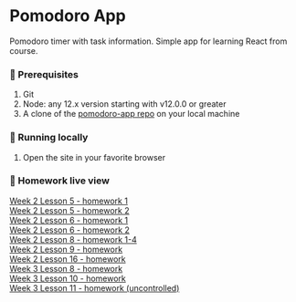 # Pomodoro App

Pomodoro timer with task information. Simple app for learning React from course.

### 🔰 Prerequisites

1. Git
1. Node: any 12.x version starting with v12.0.0 or greater
1. A clone of the [pomodoro-app repo](https://github.com/martincodes-pl/pomodoro-app) on your local machine

### 🚀 Running locally

1. Open the site in your favorite browser

### 👀 Homework live view

[Week 2 Lesson 5 - homework 1](https://codepen.io/martincodes-pl/pen/xxdWEEp) <br/>
[Week 2 Lesson 5 - homework 2](https://codepen.io/martincodes-pl/pen/rNmdMqp) <br/>
[Week 2 Lesson 6 - homework 1](https://codepen.io/martincodes-pl/pen/KKmoWqM) <br/>
[Week 2 Lesson 6 - homework 2](https://codepen.io/martincodes-pl/pen/LYydmdB) <br/>
[Week 2 Lesson 8 - homework 1-4](https://codepen.io/martincodes-pl/pen/zYwWJBw) <br/>
[Week 2 Lesson 9 - homework](https://codepen.io/martincodes-pl/pen/NWjYeeN) <br/>
[Week 2 Lesson 16 - homework](https://codepen.io/martincodes-pl/pen/jOmKYxN) <br/>
[Week 3 Lesson 8 - homework](https://codepen.io/martincodes-pl/pen/BaRPVyE) <br/>
[Week 3 Lesson 10 - homework](https://codepen.io/martincodes-pl/pen/PomdpXa) <br/>
[Week 3 Lesson 11 - homework (uncontrolled)](https://codepen.io/martincodes-pl/pen/zYwJVGp) <br/>
